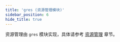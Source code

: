```yaml
---
title: 'gres (资源管理模块)'
sidebar_position: 6
hide_title: true
---
```


资源管理由 `gres` 模块实现，具体请参考 [资源管理](output/goframe-v1.16-md/核心组件-重点/资源管理) 章节。